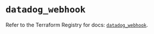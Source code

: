 # `datadog_webhook`

Refer to the Terraform Registry for docs: [`datadog_webhook`](https://registry.terraform.io/providers/datadog/datadog/3.58.0/docs/resources/webhook).
